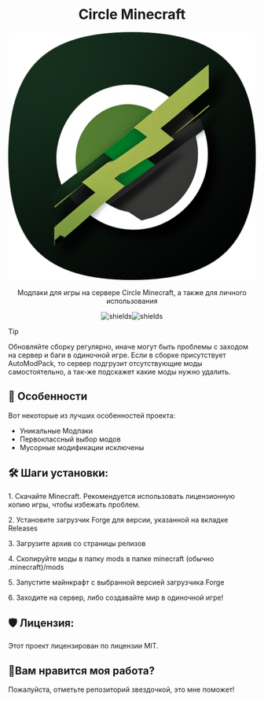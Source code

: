 <h1 align="center" id="title">Circle Minecraft</h1>

<p align="center"><img src="https://github.com/bUmmy1337/circleminecraft/blob/main/github/images/circlemine.png?raw=true" alt="project-image"></p>

<p align="center", id="description">Модпаки для игры на сервере Circle Minecraft, а также для личного использования</p>

<p align="center"><img src="https://img.shields.io/badge/Military-release-green" alt="shields"><img src="https://img.shields.io/badge/Middle%20Ages-release-green" alt="shields"></p>

> [!TIP]
> Обновляйте сборку регулярно, иначе могут быть проблемы с заходом на сервер и баги в одиночной игре.
> Если в сборке присутствует AutoModPack, то сервер подгрузит отсутствующие моды самостоятельно, а так-же подскажет какие моды нужно удалить.  
  
<h2>🧐 Особенности</h2>

Вот некоторые из лучших особенностей проекта:

*   Уникальные Модпаки
*   Первоклассный выбор модов
*   Мусорные модификации исключены

<h2>🛠️ Шаги установки:</h2>

<p>1. Скачайте Minecraft. Рекомендуется использовать лицензионную копию игры, чтобы избежать проблем.</p>

<p>2. Установите загрузчик Forge для версии, указанной на вкладке Releases</p>

<p>3. Загрузите архив со страницы релизов</p>

<p>4. Скопируйте моды в папку mods в папке minecraft (обычно .minecraft)/mods</p>

<p>5. Запустите майнкрафт с выбранной версией загрузчика Forge<p>

<p>6. Заходите на сервер, либо создавайте мир в одиночной игре!

<h2>🛡️ Лицензия:</h2>

Этот проект лицензирован по лицензии MIT.

<h2>💖Вам нравится моя работа?</h2>

Пожалуйста, отметьте репозиторий звездочкой, это мне поможет!
